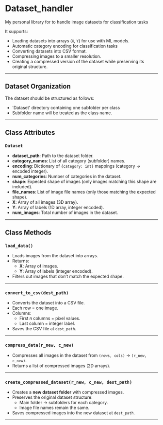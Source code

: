 # Dataset_handler
My personal library for to handle image datasets for classification tasks

It supports:
- Loading datasets into arrays (`X`, `Y`) for use with ML models.  
- Automatic category encoding for classification tasks
- Converting datasets into CSV format.  
- Compressing images to a smaller resolution.  
- Creating a compressed version of the dataset while preserving its original structure.  

---

## Dataset Organization

The dataset should be structured as follows:


- 'Dataset' directory containing one subfolder per class
- Subfolder name will be treated as the class name.   

---

## Class Attributes

### `Dataset`
- **dataset_path**: Path to the dataset folder.  
- **category_names**: List of all category (subfolder) names.  
- **encoding**: Dictionary of `{category: int}` mappings (category → encoded integer).  
- **num_categories**: Number of categories in the dataset.  
- **shape**: Expected shape of images (only images matching this shape are included).  
- **file_names**: List of image file names (only those matching the expected shape).  
- **X**: Array of all images (3D array).  
- **Y**: Array of labels (1D array, integer encoded).  
- **num_images**: Total number of images in the dataset.  

---

## Class Methods

### `load_data()`
- Loads images from the dataset into arrays.  
- Returns:  
  - **X**: Array of images.  
  - **Y**: Array of labels (integer encoded).  
- Filters out images that don’t match the expected shape.  

---

### `convert_to_csv(dest_path)`
- Converts the dataset into a CSV file.  
- Each row = one image.  
- Columns:  
  - First *n* columns = pixel values.  
  - Last column = integer label.  
- Saves the CSV file at `dest_path`.  

---

### `compress_data(r_new, c_new)`
- Compresses all images in the dataset from `(rows, cols)` → `(r_new, c_new)`.  
- Returns a list of compressed images (2D arrays).  

---

### `create_compressed_dataset(r_new, c_new, dest_path)`
- Creates a **new dataset folder** with compressed images.  
- Preserves the original dataset structure:  
  - Main folder → subfolders for each category.  
  - Image file names remain the same.  
- Saves compressed images into the new dataset at `dest_path`.  

---


